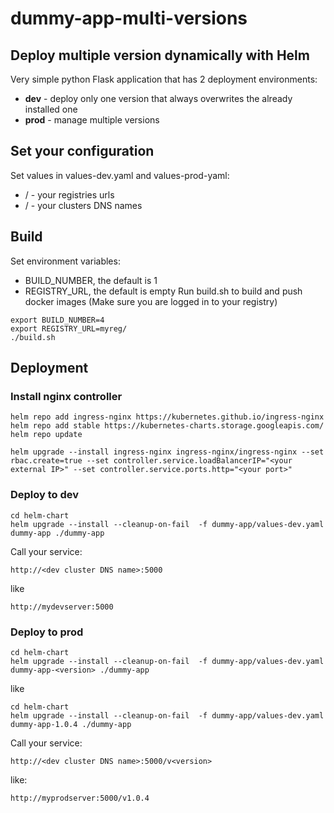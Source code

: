 # dummy-app-multi-versions

## Deploy multiple version dynamically with Helm

Very simple python Flask application that has 2 deployment environments:

- **dev** - deploy only one version that always overwrites the already installed one
- **prod** - manage multiple versions

## Set your configuration
Set values in values-dev.yaml and values-prod-yaml:

- <dev-registry>/<prod-registry> - your registries urls
- <dev cluster DNS name>/<dev cluster DNS name> - your clusters DNS names

## Build
Set environment variables:

- BUILD_NUMBER, the default is 1
- REGISTRY_URL, the default is empty
Run build.sh to build and push docker images
(Make sure you are logged in to your registry)

```
export BUILD_NUMBER=4
export REGISTRY_URL=myreg/
./build.sh
```

## Deployment

### Install nginx controller

```
helm repo add ingress-nginx https://kubernetes.github.io/ingress-nginx
helm repo add stable https://kubernetes-charts.storage.googleapis.com/
helm repo update

helm upgrade --install ingress-nginx ingress-nginx/ingress-nginx --set rbac.create=true --set controller.service.loadBalancerIP="<your external IP>" --set controller.service.ports.http="<your port>"
```

### Deploy to dev

```
cd helm-chart
helm upgrade --install --cleanup-on-fail  -f dummy-app/values-dev.yaml  dummy-app ./dummy-app
```

Call your service:
```
http://<dev cluster DNS name>:5000
```
like
```
http://mydevserver:5000
```

### Deploy to prod
```
cd helm-chart
helm upgrade --install --cleanup-on-fail  -f dummy-app/values-dev.yaml  dummy-app-<version> ./dummy-app
```
like
```
cd helm-chart
helm upgrade --install --cleanup-on-fail  -f dummy-app/values-dev.yaml  dummy-app-1.0.4 ./dummy-app
```

Call your service:
```
http://<dev cluster DNS name>:5000/v<version>
```
like:
```
http://myprodserver:5000/v1.0.4
```
